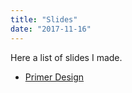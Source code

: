 ```yaml
---
title: "Slides"
date: "2017-11-16"
---
```


Here a list of slides I made.

- [Primer Design](/slides/PrimerDesign/PrimerDesign.html)
